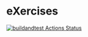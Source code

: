 # eXercises

[![buildandtest Actions Status](https://github.com/khabilepravin/eXercises/actions/workflows/buildandtest.yml/badge.svg)](https://github.com/khabilepravin/eXercises/actions)
